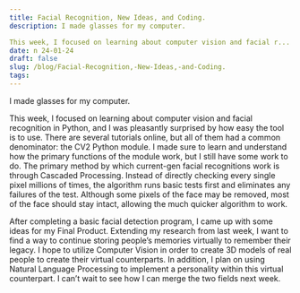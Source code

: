 ```yaml
---
title: Facial Recognition, New Ideas, and Coding.
description: I made glasses for my computer.

This week, I focused on learning about computer vision and facial r...
date: n 24-01-24
draft: false
slug: /blog/Facial-Recognition,-New-Ideas,-and-Coding.
tags: 
---
```

I made glasses for my computer.

This week, I focused on learning about computer vision and facial recognition in Python, and I was pleasantly surprised by how easy the tool is to use. There are several tutorials online, but all of them had a common denominator: the CV2 Python module. I made sure to learn and understand how the primary functions of the module work, but I still have some work to do. The primary method by which current-gen facial recognitions work is through Cascaded Processing. Instead of directly checking every single pixel millions of times, the algorithm runs basic tests first and eliminates any failures of the test. Although some pixels of the face may be removed, most of the face should stay intact, allowing the much quicker algorithm to work.

After completing a basic facial detection program, I came up with some ideas for my Final Product. Extending my research from last week, I want to find a way to continue storing people’s memories virtually to remember their legacy. I hope to utilize Computer Vision in order to create 3D models of real people to create their virtual counterparts. In addition, I plan on using Natural Language Processing to implement a personality within this virtual counterpart. I can’t wait to see how I can merge the two fields next week.

